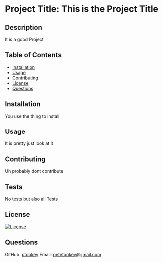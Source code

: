 # Project Title: This is the Project Title
## Description 
It is a good Project

## Table of Contents
- [Installation](#installation)
- [Usage](#usage)
- [Contributing](#contributing)
- [License](#license)
- [Questions](#questions)

## Installation 
You use the thing to install

## Usage 
It is pretty just look at it

## Contributing 
Uh probably dont contribute

## Tests 
No tests but also all Tests

## License 
[![License](https://img.shields.io/badge/License-BSD_3--Clause-blue.svg)](https://opensource.org/licenses/BSD-3-Clause)
    
## Questions
GitHub: [ptookey](https://github.com/ptookey)
Email: petetookey@gmail.com